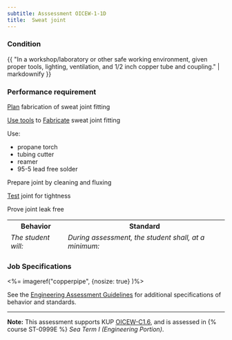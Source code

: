 ```yaml
---
subtitle: Asssessment OICEW-1-1D
title:  Sweat joint
---
```




### Condition

{{ "In a workshop/laboratory or other safe working environment, given proper tools, lighting, ventilation, and 1/2 inch copper tube and coupling." | markdownify }}

### Performance requirement 

<table width='100%' class='Guidelines'>
 <thead>
 <tr>
     <th class='thirty'>Behavior</th>
     <th class='seventy'>Standard</th>
 </tr>
 <tr>
     <td><em>The student will:</em></td>
     <td><em>During assessment, the student shall, at a minimum:</em></td>
 </tr>
 </thead>
 <tbody>


<!--rowstart-->

[Plan](guidelines#plan) fabrication of sweat joint fitting

<!--cellbreak-->



<!--rowend-->


<!--rowstart-->

[Use tools](guidelines#usetools) to [Fabricate](guidelines#fabricate) sweat joint fitting

<!--cellbreak-->

Use:

  * propane torch
  * tubing cutter
  * reamer
  * 95-5 lead free solder

Prepare joint by cleaning and fluxing

<!--rowend-->


<!--rowstart-->

[Test](guidelines#evaluateinspecttest) joint for tightness

<!--cellbreak-->

Prove joint leak free

<!--rowend-->


 </tbody>
 </table>

### Job Specifications

<%= imageref("copperpipe", {nosize: true} )%>

See the [Engineering Assessment Guidelines](guidelines) for additional specifications of behavior and standards.


*****

**Note:** This assessment supports KUP [OICEW-C1.6]({{site.baseurl}}/tables/31.html#OICEW-C1.6), and is assessed in  {% course  ST-0999E %}  *Sea Term I (Engineering Portion)*. 

